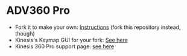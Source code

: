 # ADV360 Pro

- Fork it to make your own: [Instructions](https://github.com/KinesisCorporation/Adv360-Pro-ZMK
) (fork this repository instead, though)
- Kinesis's Keymap GUI for your fork: [See here](https://kinesiscorporation.github.io/Adv360-Pro-GUI)
- Kinesis 360 Pro support page: [see here](https://kinesis-ergo.com/support/kb360pro/)
